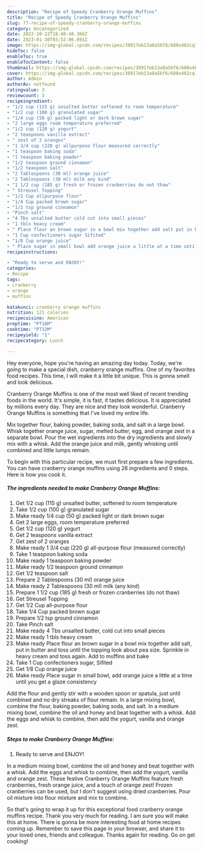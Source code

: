 ```yaml
---
description: "Recipe of Speedy Cranberry Orange Muffins"
title: "Recipe of Speedy Cranberry Orange Muffins"
slug: 77-recipe-of-speedy-cranberry-orange-muffins
category: Uncategorized
date: 2022-10-22T18:40:48.366Z
date: 2023-01-30T03:52:06.691Z
image: https://img-global.cpcdn.com/recipes/38917eb13a8a56f6/680x482cq70/cranberry-orange-muffins-recipe-main-photo.jpg
hideToc: false
enableToc: true
enableTocContent: false
thumbnail: https://img-global.cpcdn.com/recipes/38917eb13a8a56f6/680x482cq70/cranberry-orange-muffins-recipe-main-photo.jpg
cover: https://img-global.cpcdn.com/recipes/38917eb13a8a56f6/680x482cq70/cranberry-orange-muffins-recipe-main-photo.jpg
author: Admin
authorAv: notfound
ratingvalue: 3
reviewcount: 3
recipeingredient:
- "1/2 cup (115 g) unsalted butter softened to room temperature"
- "1/2 cup (100 g) granulated sugar"
- "1/4 cup (50 g) packed light or dark brown sugar"
- "2 large eggs room temperature preferred"
- "1/2 cup (120 g) yogurt"
- "2 teaspoons vanilla extract"
- " zest of 2 oranges"
- "1 3/4 cup (220 g) allpurpose flour measured correctly"
- "1 teaspoon baking soda"
- "1 teaspoon baking powder"
- "1/2 teaspoon ground cinnamon"
- "1/2 teaspoon salt"
- "2 Tablespoons (30 ml) orange juice"
- "2 Tablespoons (30 ml) milk any kind"
- "1 1/2 cup (185 g) fresh or frozen cranberries do not thaw"
- " Streusel Topping"
- "1/2 Cup allpurpose flour"
- "1/4 Cup packed brown sugar"
- "1/2 tsp ground cinnamon"
- "Pinch salt"
- "4 Tbs unsalted butter cold cut into small pieces"
- "1 tbls heavy cream"
- " Place flour an brown sugar in a bowl mix together add salt put in butter and toss until the topping look about pea size Sprinkle in heavy cream and toss again Add to muffins and bake"
- "1 Cup confectioners sugar Sifited"
- "1/8 Cup orange juice"
- " Place sugar in small bowl add orange juice a little at a time until you get a glaze consistency"
recipeinstructions:

- "Ready to serve and ENJOY!"
categories:
- Recipe
tags:
- cranberry
- orange
- muffins

katakunci: cranberry orange muffins 
nutrition: 121 calories
recipecuisine: American
preptime: "PT16M"
cooktime: "PT32M"
recipeyield: "1"
recipecategory: Lunch

---
```



Hey everyone, hope you're having an amazing day today. Today, we're going to make a special dish, cranberry orange muffins. One of my favorites food recipes. This time, I will make it a little bit unique. This is gonna smell and look delicious.

Cranberry Orange Muffins is one of the most well liked of recent trending foods in the world. It's simple, it is fast, it tastes delicious. It is appreciated by millions every day. They are nice and they look wonderful. Cranberry Orange Muffins is something that I've loved my entire life.

Mix together flour, baking powder, baking soda, and salt in a large bowl. Whisk together orange juice, sugar, melted butter, egg, and orange zest in a separate bowl. Pour the wet ingredients into the dry ingredients and slowly mix with a whisk. Add the orange juice and milk, gently whisking until combined and little lumps remain.


To begin with this particular recipe, we must first prepare a few ingredients. You can have cranberry orange muffins using 26 ingredients and 0 steps. Here is how you cook it.

<!--inarticleads1-->

##### The ingredients needed to make Cranberry Orange Muffins:

1. Get 1/2 cup (115 g) unsalted butter, softened to room temperature
1. Take 1/2 cup (100 g) granulated sugar
1. Make ready 1/4 cup (50 g) packed light or dark brown sugar
1. Get 2 large eggs, room temperature preferred
1. Get 1/2 cup (120 g) yogurt
1. Get 2 teaspoons vanilla extract
1. Get  zest of 2 oranges
1. Make ready 1 3/4 cup (220 g) all-purpose flour (measured correctly)
1. Take 1 teaspoon baking soda
1. Make ready 1 teaspoon baking powder
1. Make ready 1/2 teaspoon ground cinnamon
1. Get 1/2 teaspoon salt
1. Prepare 2 Tablespoons (30 ml) orange juice
1. Make ready 2 Tablespoons (30 ml) milk (any kind)
1. Prepare 1 1/2 cup (185 g) fresh or frozen cranberries (do not thaw)
1. Get  Streusel Topping
1. Get 1/2 Cup all-purpose flour
1. Take 1/4 Cup packed brown sugar
1. Prepare 1/2 tsp ground cinnamon
1. Take Pinch salt
1. Make ready 4 Tbs unsalted butter, cold cut into small pieces
1. Make ready 1 tbls heavy cream
1. Make ready  Place flour an brown sugar in a bowl mix together add salt, put in butter and toss until the topping look about pea size. Sprinkle in heavy cream and toss again. Add to muffins and bake
1. Take 1 Cup confectioners sugar, Sifited
1. Get 1/8 Cup orange juice
1. Make ready  Place sugar in small bowl, add orange juice a little at a time until you get a glaze consistency


Add the flour and gently stir with a wooden spoon or spatula, just until combined and no dry streaks of flour remain. In a large mixing bowl, combine the flour, baking powder, baking soda, and salt. In a medium mixing bowl, combine the oil and honey and beat together with a whisk. Add the eggs and whisk to combine, then add the yogurt, vanilla and orange zest. 

<!--inarticleads2-->

##### Steps to make Cranberry Orange Muffins:


1. Ready to serve and ENJOY!

In a medium mixing bowl, combine the oil and honey and beat together with a whisk. Add the eggs and whisk to combine, then add the yogurt, vanilla and orange zest. These festive Cranberry Orange Muffins feature fresh cranberries, fresh orange juice, and a touch of orange zest! Frozen cranberries can be used, but I don&#39;t suggest using dried cranberries. Pour oil mixture into flour mixture and mix to combine. 

So that's going to wrap it up for this exceptional food cranberry orange muffins recipe. Thank you very much for reading. I am sure you will make this at home. There is gonna be more interesting food at home recipes coming up. Remember to save this page in your browser, and share it to your loved ones, friends and colleague. Thanks again for reading. Go on get cooking!
